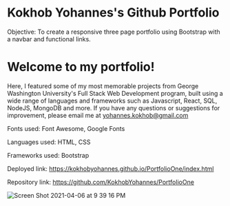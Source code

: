 # Kokhob Yohannes's Github Portfolio

Objective: To create a responsive three page portfolio using Bootstrap with a navbar and functional links.

# Welcome to my portfolio!
Here, I featured some of my most memorable projects from George Washington University's Full Stack Web Development program, built using a wide range of languages and frameworks such as Javascript, React, SQL, NodeJS, MongoDB and more. If you have any questions or suggestions for improvement, please email me at yohannes.kokhob@gmail.com

Fonts used: Font Awesome, Google Fonts

Languages used: HTML, CSS

Frameworks used: Bootstrap

Deployed link: https://kokhobyohannes.github.io/PortfolioOne/index.html

Repository link: https://github.com/KokhobYohannes/PortfolioOne

![Screen Shot 2021-04-06 at 9 39 16 PM](https://user-images.githubusercontent.com/72357196/113798111-8cafa100-9720-11eb-8c89-db3d0d44f087.png)
